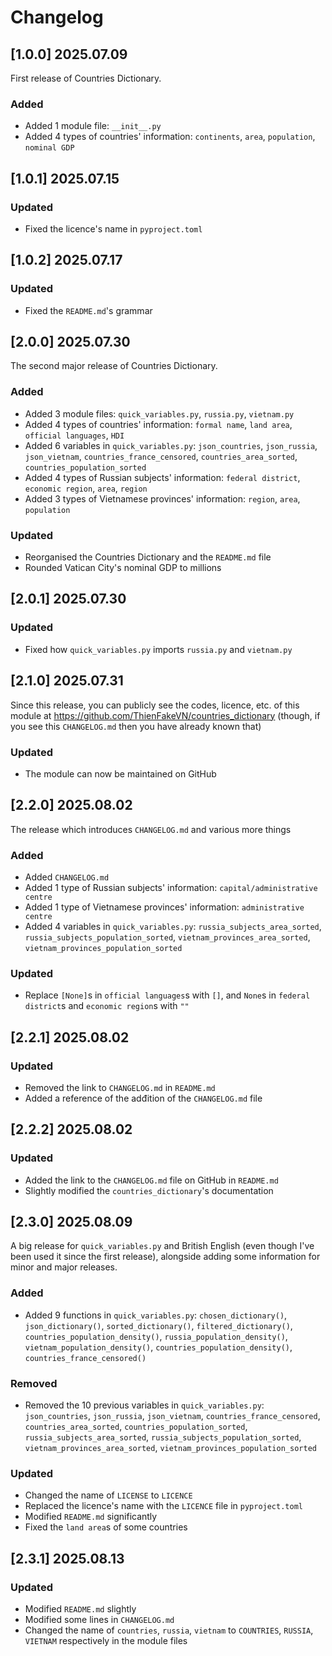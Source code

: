 # Changelog

## [1.0.0] 2025.07.09
First release of Countries Dictionary.

### Added
- Added 1 module file: `__init__.py`
- Added 4 types of countries' information: `continents`, `area`, `population`, `nominal GDP`

## [1.0.1] 2025.07.15
### Updated
- Fixed the licence's name in `pyproject.toml`

## [1.0.2] 2025.07.17
### Updated
- Fixed the `README.md`'s grammar

## [2.0.0] 2025.07.30
The second major release of Countries Dictionary.

### Added
- Added 3 module files: `quick_variables.py`, `russia.py`, `vietnam.py`
- Added 4 types of countries' information: `formal name`, `land area`, `official languages`, `HDI`
- Added 6 variables in `quick_variables.py`: `json_countries`, `json_russia`, `json_vietnam`, `countries_france_censored`, `countries_area_sorted`, `countries_population_sorted`
- Added 4 types of Russian subjects' information: `federal district`, `economic region`, `area`, `region`
- Added 3 types of Vietnamese provinces' information: `region`, `area`, `population`

### Updated
- Reorganised the Countries Dictionary and the `README.md` file
- Rounded Vatican City's nominal GDP to millions

## [2.0.1] 2025.07.30
### Updated
- Fixed how `quick_variables.py` imports `russia.py` and `vietnam.py`

## [2.1.0] 2025.07.31
Since this release, you can publicly see the codes, licence, etc. of this module at https://github.com/ThienFakeVN/countries_dictionary (though, if you see this `CHANGELOG.md` then you have already known that)

### Updated
- The module can now be maintained on GitHub

## [2.2.0] 2025.08.02
The release which introduces `CHANGELOG.md` and various more things

### Added
- Added `CHANGELOG.md`
- Added 1 type of Russian subjects' information: `capital/administrative centre`
- Added 1 type of Vietnamese provinces' information: `administrative centre`
- Added 4 variables in `quick_variables.py`: `russia_subjects_area_sorted`, `russia_subjects_population_sorted`, `vietnam_provinces_area_sorted`, `vietnam_provinces_population_sorted`

### Updated
- Replace `[None]`s in `official languages`s with `[]`, and `None`s in `federal district`s and `economic region`s with `""`

## [2.2.1] 2025.08.02
### Updated
- Removed the link to `CHANGELOG.md` in `README.md`
- Added a reference of the adđition of the `CHANGELOG.md` file

## [2.2.2] 2025.08.02
### Updated
- Added the link to the `CHANGELOG.md` file on GitHub in `README.md`
- Slightly modified the `countries_dictionary`'s documentation

## [2.3.0] 2025.08.09
A big release for `quick_variables.py` and British English (even though I've been used it since the first release), alongside adding some information for minor and major releases.

### Added
- Added 9 functions in `quick_variables.py`: `chosen_dictionary()`, `json_dictionary()`, `sorted_dictionary()`, `filtered_dictionary()`, `countries_population_density()`, `russia_population_density()`, `vietnam_population_density()`, `countries_population_density()`, `countries_france_censored()`

### Removed
- Removed the 10 previous variables in `quick_variables.py`: `json_countries`, `json_russia`, `json_vietnam`, `countries_france_censored`, `countries_area_sorted`, `countries_population_sorted`, `russia_subjects_area_sorted`, `russia_subjects_population_sorted`, `vietnam_provinces_area_sorted`, `vietnam_provinces_population_sorted`

### Updated
- Changed the name of `LICENSE` to `LICENCE`
- Replaced the licence's name with the `LICENCE` file in `pyproject.toml`
- Modified `README.md` significantly
- Fixed the `land area`s of some countries

## [2.3.1] 2025.08.13
### Updated
- Modified `README.md` slightly
- Modified some lines in `CHANGELOG.md`
- Changed the name of `countries`, `russia`, `vietnam` to `COUNTRIES`, `RUSSIA`, `VIETNAM` respectively in the module files